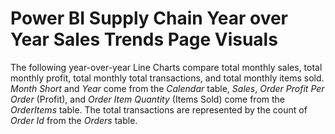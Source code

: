 # Power BI Supply Chain Year over Year Sales Trends Page Visuals

The following year-over-year Line Charts compare total monthly sales, total monthly profit, total monthly total transactions, and total monthly items sold. *Month Short* and *Year* come from the *Calendar* table, *Sales*,  *Order Profit Per Order* (Profit), and *Order Item Quantity* (Items Sold) come from the *OrderItems* table. The total transactions are represented by the count of *Order Id* from the *Orders* table.
